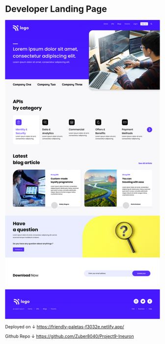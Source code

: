 # Developer Landing Page 
![](./9.png)


Deployed on &darr;
https://friendly-paletas-f3032e.netlify.app/

Github Repo &darr;
https://github.com/Zuber8040/Project9-Ineuron
